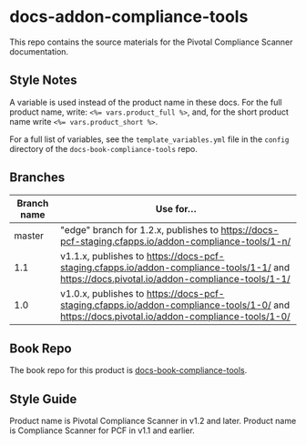# docs-addon-compliance-tools

This repo contains the source materials for the Pivotal Compliance Scanner documentation.

## Style Notes

A variable is used instead of the product name in these docs.
For the full product name, write: `<%= vars.product_full %>`,
and, for the short product name write `<%= vars.product_short %>`.

For a full list of variables, see the `template_variables.yml` file in the `config`
directory of the `docs-book-compliance-tools` repo.

## Branches

| Branch name | Use for… |
|-------------| ------|
| master      | "edge" branch for 1.2.x, publishes to https://docs-pcf-staging.cfapps.io/addon-compliance-tools/1-n/
| 1.1 | v1.1.x, publishes to https://docs-pcf-staging.cfapps.io/addon-compliance-tools/1-1/ and https://docs.pivotal.io/addon-compliance-tools/1-1/ |
| 1.0 | v1.0.x, publishes to https://docs-pcf-staging.cfapps.io/addon-compliance-tools/1-0/ and https://docs.pivotal.io/addon-compliance-tools/1-0/ |            

## Book Repo

The book repo for this product is [docs-book-compliance-tools](https://github.com/pivotal-cf/docs-book-compliance-tools).

## Style Guide

Product name is Pivotal Compliance Scanner in v1.2 and later.
Product name is Compliance Scanner for PCF in v1.1 and earlier.
